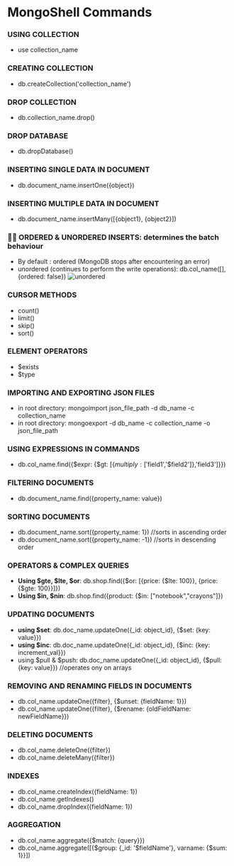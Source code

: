 # MongoShell Commands 
  
### USING COLLECTION
* use collection_name 
 
### CREATING COLLECTION
* db.createCollection('collection_name')

### DROP COLLECTION
* db.collection_name.drop()

### DROP DATABASE
* db.dropDatabase()

### INSERTING SINGLE DATA IN DOCUMENT
* db.document_name.insertOne({object})

### INSERTING MULTIPLE DATA IN DOCUMENT
* db.document_name.insertMany([{object1}, {object2}])
  
### 📍📍 ORDERED & UNORDERED INSERTS: determines the batch behaviour
* By default : ordered (MongoDB stops after encountering an error)<br>
* unordered (continues to perform the write operations): db.col_name([],{ordered: false})
![unordered](https://64.media.tumblr.com/33a083038b2190aa3472bf90112a7b23/tumblr_inline_piugntirwg1ravvkk_1280.png)

### CURSOR METHODS
* count()
* limit() 
* skip()
* sort()

### ELEMENT OPERATORS
* $exists
* $type
  
### IMPORTING AND EXPORTING JSON FILES
* in root directory: mongoimport json_file_path -d db_name -c collection_name
* in root directory: mongoexport -d db_name -c collection_name -o json_file_path

### USING EXPRESSIONS IN COMMANDS
* db.col_name.find({$expr: {$gt: [{$multiply: ['$field1','$field2']},'field3']}})

### FILTERING DOCUMENTS
* db.document_name.find({property_name: value})

### SORTING DOCUMENTS
- db.document_name.sort({property_name: 1}) //sorts in ascending order <br>
- db.document_name.sort({property_name: -1}) //sorts in descending order

### OPERATORS & COMPLEX QUERIES
- **Using $gte, $lte, $or**: db.shop.find({$or: [{price: {$lte: 100}}, {price: {$gte: 100}}]})
- **Using $in, $nin**: db.shop.find({product: {$in: ["notebook","crayons"]})

### UPDATING DOCUMENTS
- **using $set**:  db.doc_name.updateOne({_id: object_id}, {$set: {key: value}})
- **using $inc**:  db.doc_name.updateOne({_id: object_id}, {$inc: {key: increment_val}})
- using $pull & $push:  db.doc_name.updateOne({_id: object_id}, {$pull: {key: value}}) //operates ony on arrays

### REMOVING AND RENAMING FIELDS IN DOCUMENTS
* db.col_name.updateOne({filter}, {$unset: {fieldName: 1}})
* db.col_name.updateOne({filter}, {$rename: {oldFieldName: newFieldName}})

### DELETING DOCUMENTS
* db.col_name.deleteOne({filter})
* db.col_name.deleteMany({filter})

### INDEXES
* db.col_name.createIndex({fieldName: 1})
* db.col_name.getIndexes()
* db.col_name.dropIndex({fieldName: 1})

### AGGREGATION
* db.col_name.aggregate({$match: {query}})
* db.col_name.aggregate([{$group: {_id: '$fieldName'}, varname: {$sum: 1}}])
